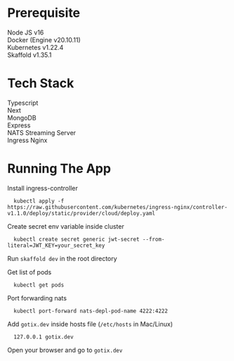 # Prerequisite
Node JS v16  
Docker (Engine v20.10.11)  
Kubernetes v1.22.4  
Skaffold v1.35.1  

# Tech Stack
Typescript  
Next  
MongoDB  
Express  
NATS Streaming Server  
Ingress Nginx  

# Running The App
Install ingress-controller
```
  kubectl apply -f https://raw.githubusercontent.com/kubernetes/ingress-nginx/controller-v1.1.0/deploy/static/provider/cloud/deploy.yaml
```

Create secret env variable inside cluster
```
  kubectl create secret generic jwt-secret --from-literal=JWT_KEY=your_secret_key
```

Run `skaffold dev` in the root directory

Get list of pods
```
  kubectl get pods
```

Port forwarding nats
```
  kubectl port-forward nats-depl-pod-name 4222:4222
```

Add `gotix.dev` inside hosts file (`/etc/hosts` in Mac/Linux)
```
  127.0.0.1 gotix.dev
```

Open your browser and go to `gotix.dev`
